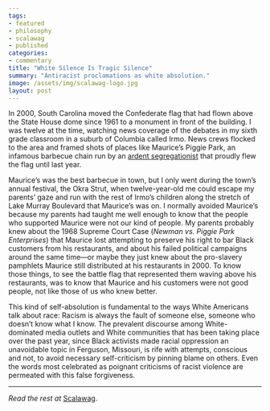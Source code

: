 ```yaml
---
tags:
- featured
- philosophy
- scalawag
- published
categories:
- commentary
title: "White Silence Is Tragic Silence"
summary: "Antiracist proclamations as white absolution."
image: /assets/img/scalawag-logo.jpg
layout: post
---
```

In 2000, South Carolina moved the Confederate flag that had flown above the State House dome since 1961 to a monument in front of the building. I was twelve at the time, watching news coverage of the debates in my sixth grade classroom in a suburb of Columbia called Irmo. News crews flocked to the area and framed shots of places like Maurice’s Piggie Park, an infamous barbecue chain run by an [ardent segregationist](http://www.thestate.com/news/business/article13839323.html) that proudly flew the flag until last year.

Maurice’s was the best barbecue in town, but I only went during the town’s annual festival, the Okra Strut, when twelve-year-old me could escape my parents’ gaze and run with the rest of Irmo’s children along the stretch of Lake Murray Boulevard that Maurice’s was on. I normally avoided Maurice’s because my parents had taught me well enough to know that the people who supported Maurice were not our kind of people. My parents probably knew about the 1968 Supreme Court Case (_Newman vs. Piggie Park Enterprises_) that Maurice lost attempting to preserve his right to bar Black customers from his restaurants, and about his failed political campaigns around the same time—or maybe they just knew about the pro-slavery pamphlets Maurice still distributed at his restaurants in 2000. To know those things, to see the battle flag that represented them waving above his restaurants, was to know that Maurice and his customers were not good people, not like those of us who knew better.

This kind of self-absolution is fundamental to the ways White Americans talk about race: Racism is always the fault of someone else, someone who doesn’t know what I know. The prevalent discourse among White-dominated media outlets and White communities that has been taking place over the past year, since Black activists made racial oppression an unavoidable topic in Ferguson, Missouri, is rife with attempts, conscious and not, to avoid necessary self-criticism by pinning blame on others. Even the words most celebrated as poignant criticisms of racist violence are permeated with this false forgiveness.

---

_Read the rest at_ [Scalawag](http://www.scalawagmagazine.org/articles/tragic-silence-hartman).
